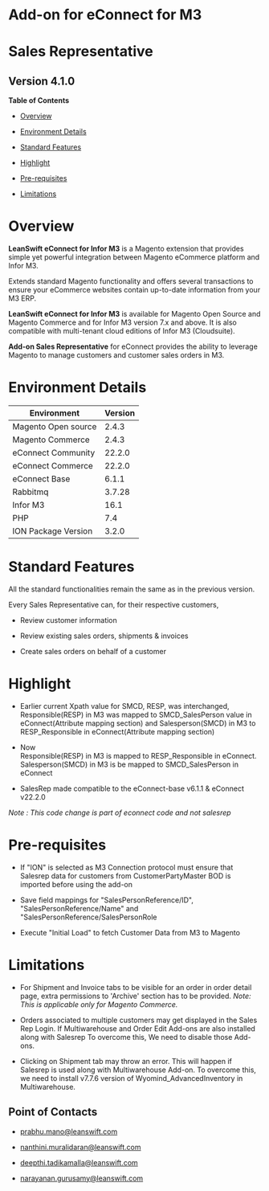 Add-on for eConnect for M3
==========================

Sales Representative
====================

Version 4.1.0
-------------

**Table of Contents**

-   [Overview](#overview)

-   [Environment Details](#environment-details)

-   [Standard Features](#standard-features)

-   [Highlight](#highlight)

-   [Pre-requisites](#pre-requisites)

-   [Limitations](#limitations)

Overview
========

**LeanSwift eConnect for Infor M3** is a Magento extension that provides simple
yet powerful integration between Magento eCommerce platform and Infor M3.

Extends standard Magento functionality and offers several transactions to ensure
your eCommerce websites contain up-to-date information from your M3 ERP.

**LeanSwift eConnect for Infor M3** is available for Magento Open Source and
Magento Commerce and for Infor M3 version 7.x and above. It is also compatible
with multi-tenant cloud editions of Infor M3 (Cloudsuite).

**Add-on Sales Representative** for eConnect provides the ability to leverage
Magento to manage customers and customer sales orders in M3.

Environment Details
===================

| **Environment**     | **Version** |
|---------------------|-------------|
| Magento Open source | 2.4.3       |
| Magento Commerce    | 2.4.3       |
| eConnect Community  | 22.2.0      |
| eConnect Commerce   | 22.2.0      |
| eConnect Base       | 6.1.1       |
| Rabbitmq            | 3.7.28      |
| Infor M3            | 16.1        |
| PHP                 | 7.4         |
| ION Package Version | 3.2.0       |

Standard Features
=================

All the standard functionalities remain the same as in the previous version.

Every Sales Representative can, for their respective customers,

-   Review customer information

-   Review existing sales orders, shipments & invoices

-   Create sales orders on behalf of a customer

Highlight
=========

-   Earlier current Xpath value for SMCD, RESP, was interchanged,
    Responsible(RESP) in M3 was mapped to SMCD_SalesPerson value in
    eConnect(Attribute mapping section) and Salesperson(SMCD) in M3 to
    RESP_Responsible in eConnect(Attribute mapping section)

-   Now  
    Responsible(RESP) in M3 is mapped to RESP_Responsible in eConnect.  
    Salesperson(SMCD) in M3 is be mapped to SMCD_SalesPerson in eConnect

-   SalesRep made compatible to the eConnect-base v6.1.1 & eConnect v22.2.0

*Note : This code change is part of econnect code and not salesrep*

Pre-requisites
==============

-   If "ION" is selected as M3 Connection protocol must ensure that Salesrep
    data for customers from CustomerPartyMaster BOD is imported before using the
    add-on

-   Save field mappings for "SalesPersonReference/ID",
    "SalesPersonReference/Name" and "SalesPersonReference/SalesPersonRole

-   Execute "Initial Load" to fetch Customer Data from M3 to Magento

Limitations
===========

-   For Shipment and Invoice tabs to be visible for an order in order detail
    page, extra permissions to 'Archive' section has to be provided. *Note: This
    is applicable only for Magento Commerce.*

-   Orders associated to multiple customers may get displayed in the Sales Rep
    Login. If Multiwarehouse and Order Edit Add-ons are also installed along
    with Salesrep To overcome this, We need to disable those Add-ons.

-   Clicking on Shipment tab may throw an error. This will happen if Salesrep is
    used along with Multiwarehouse Add-on. To overcome this, we need to install
    v7.7.6 version of Wyomind_AdvancedInventory in Multiwarehouse.

Point of Contacts
-----------------

-   <prabhu.mano@leanswift.com>

-   <nanthini.muralidaran@leanswift.com>

-   [deepthi.tadikamalla\@leanswift.com](mailto:deepthi@leanswift.com)

-   <narayanan.gurusamy@leanswift.com>
